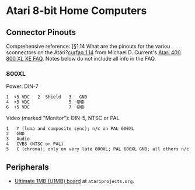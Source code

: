 Atari 8-bit Home Computers
==========================


Connector Pinouts
-----------------

Comprehensive reference: [§1.14 What are the pinouts for the variou
sconnectors on the Atari?[curfaq 1.14] from Michael D. Current's [Atari 400
800 XL XE FAQ][curfaq]. Notes below do not include all info in the FAQ.

### 800XL

Power: DIN-7

    1  +5 VDC   2  Shield   3   GND
    4  +5 VDC               5  GND
    6  +5 VDC               7  GND

Video (marked "Monitor"): DIN-5, NTSC or PAL

    1   Y (luma and composite sync); n/c on PAL 600XL
    2   GND
    3   Audio
    4   CVBS (NTSC or PAL)
    5   C (chroma); only on very late 800XL; PAL 600XL GND; all others n/c


Peripherals
-----------

- [Ultimate 1MB (U1MB) board][u1mb] at `atariprojects.org`.



<!-------------------------------------------------------------------->
[curfaq]: http://www.atarimania.com/faq-atari-400-800-xl-xe.html
[curfaq 1.14]: http://www.atarimania.com/faq-atari-400-800-xl-xe-what-are-the-pinouts-for-the-various-connectors-on-the-atari_16.html
[u1mb]: http://atariprojects.org/2020/12/30/purchase-and-install-an-ultimate-1mb-board-for-your-atari-800xl-1-3-hours/
